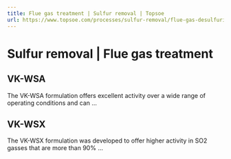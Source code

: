 ```yaml
---
title: Flue gas treatment | Sulfur removal | Topsoe 
url: https://www.topsoe.com/processes/sulfur-removal/flue-gas-desulfurization-snoxtm#main-content
---
```


# Sulfur removal | Flue gas treatment

## VK-WSA

The VK-WSA formulation offers excellent activity over a wide range of operating conditions and can ...

## VK-WSX

The VK-WSX formulation was developed to offer higher activity in SO2 gasses that are more than 90% ...